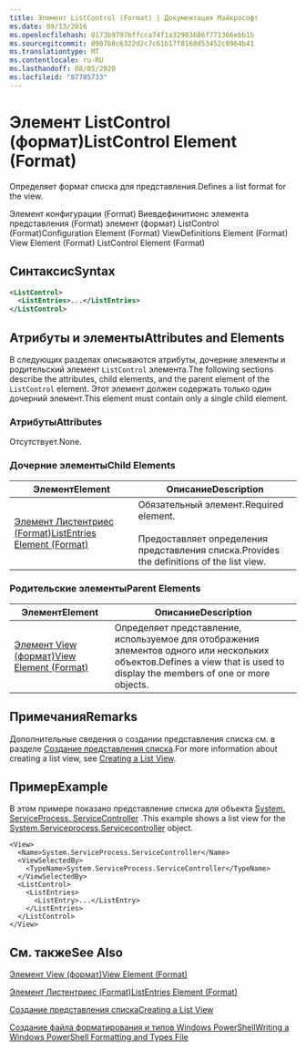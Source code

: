 ```yaml
---
title: Элемент ListControl (Format) | Документация Майкрософт
ms.date: 09/13/2016
ms.openlocfilehash: 0173b9797bffcca74f1a32903686f771366ebb1b
ms.sourcegitcommit: 0907b8c6322d2c7c61b17f8168d53452c8964b41
ms.translationtype: MT
ms.contentlocale: ru-RU
ms.lasthandoff: 08/05/2020
ms.locfileid: "87785733"
---
```

# <a name="listcontrol-element-format"></a><span data-ttu-id="c76a8-102">Элемент ListControl (формат)</span><span class="sxs-lookup"><span data-stu-id="c76a8-102">ListControl Element (Format)</span></span>

<span data-ttu-id="c76a8-103">Определяет формат списка для представления.</span><span class="sxs-lookup"><span data-stu-id="c76a8-103">Defines a list format for the view.</span></span>

<span data-ttu-id="c76a8-104">Элемент конфигурации (Format) Виевдефинитионс элемента представления (Format) элемент (формат) ListControl (Format)</span><span class="sxs-lookup"><span data-stu-id="c76a8-104">Configuration Element (Format) ViewDefinitions Element (Format) View Element (Format) ListControl Element (Format)</span></span>

## <a name="syntax"></a><span data-ttu-id="c76a8-105">Синтаксис</span><span class="sxs-lookup"><span data-stu-id="c76a8-105">Syntax</span></span>

```xml
<ListControl>
  <ListEntries>...</ListEntries>
</ListControl>

```

## <a name="attributes-and-elements"></a><span data-ttu-id="c76a8-106">Атрибуты и элементы</span><span class="sxs-lookup"><span data-stu-id="c76a8-106">Attributes and Elements</span></span>

<span data-ttu-id="c76a8-107">В следующих разделах описываются атрибуты, дочерние элементы и родительский элемент `ListControl` элемента.</span><span class="sxs-lookup"><span data-stu-id="c76a8-107">The following sections describe the attributes, child elements, and the parent element of the `ListControl` element.</span></span> <span data-ttu-id="c76a8-108">Этот элемент должен содержать только один дочерний элемент.</span><span class="sxs-lookup"><span data-stu-id="c76a8-108">This element must contain only a single child element.</span></span>

### <a name="attributes"></a><span data-ttu-id="c76a8-109">Атрибуты</span><span class="sxs-lookup"><span data-stu-id="c76a8-109">Attributes</span></span>

<span data-ttu-id="c76a8-110">Отсутствует.</span><span class="sxs-lookup"><span data-stu-id="c76a8-110">None.</span></span>

### <a name="child-elements"></a><span data-ttu-id="c76a8-111">Дочерние элементы</span><span class="sxs-lookup"><span data-stu-id="c76a8-111">Child Elements</span></span>

|<span data-ttu-id="c76a8-112">Элемент</span><span class="sxs-lookup"><span data-stu-id="c76a8-112">Element</span></span>|<span data-ttu-id="c76a8-113">Описание</span><span class="sxs-lookup"><span data-stu-id="c76a8-113">Description</span></span>|
|-------------|-----------------|
|[<span data-ttu-id="c76a8-114">Элемент Листентриес (Format)</span><span class="sxs-lookup"><span data-stu-id="c76a8-114">ListEntries Element (Format)</span></span>](./listentries-element-for-listcontrol-format.md)|<span data-ttu-id="c76a8-115">Обязательный элемент.</span><span class="sxs-lookup"><span data-stu-id="c76a8-115">Required element.</span></span><br /><br /> <span data-ttu-id="c76a8-116">Предоставляет определения представления списка.</span><span class="sxs-lookup"><span data-stu-id="c76a8-116">Provides the definitions of the list view.</span></span>|

### <a name="parent-elements"></a><span data-ttu-id="c76a8-117">Родительские элементы</span><span class="sxs-lookup"><span data-stu-id="c76a8-117">Parent Elements</span></span>

|<span data-ttu-id="c76a8-118">Элемент</span><span class="sxs-lookup"><span data-stu-id="c76a8-118">Element</span></span>|<span data-ttu-id="c76a8-119">Описание</span><span class="sxs-lookup"><span data-stu-id="c76a8-119">Description</span></span>|
|-------------|-----------------|
|[<span data-ttu-id="c76a8-120">Элемент View (формат)</span><span class="sxs-lookup"><span data-stu-id="c76a8-120">View Element (Format)</span></span>](./view-element-format.md)|<span data-ttu-id="c76a8-121">Определяет представление, используемое для отображения элементов одного или нескольких объектов.</span><span class="sxs-lookup"><span data-stu-id="c76a8-121">Defines a view that is used to display the members of one or more objects.</span></span>|

## <a name="remarks"></a><span data-ttu-id="c76a8-122">Примечания</span><span class="sxs-lookup"><span data-stu-id="c76a8-122">Remarks</span></span>

<span data-ttu-id="c76a8-123">Дополнительные сведения о создании представления списка см. в разделе [Создание представления списка](./creating-a-list-view.md).</span><span class="sxs-lookup"><span data-stu-id="c76a8-123">For more information about creating a list view, see [Creating a List View](./creating-a-list-view.md).</span></span>

## <a name="example"></a><span data-ttu-id="c76a8-124">Пример</span><span class="sxs-lookup"><span data-stu-id="c76a8-124">Example</span></span>

<span data-ttu-id="c76a8-125">В этом примере показано представление списка для объекта [System. ServiceProcess. ServiceController](/dotnet/api/System.ServiceProcess.ServiceController) .</span><span class="sxs-lookup"><span data-stu-id="c76a8-125">This example shows a list view for the [System.Serviceprocess.Servicecontroller](/dotnet/api/System.ServiceProcess.ServiceController) object.</span></span>

```
<View>
  <Name>System.ServiceProcess.ServiceController</Name>
  <ViewSelectedBy>
    <TypeName>System.ServiceProcess.ServiceController</TypeName>
  </ViewSelectedBy>
  <ListControl>
    <ListEntries>
      <ListEntry>...</ListEntry>
    </ListEntries>
  </ListControl>
</View>
```

## <a name="see-also"></a><span data-ttu-id="c76a8-126">См. также</span><span class="sxs-lookup"><span data-stu-id="c76a8-126">See Also</span></span>

[<span data-ttu-id="c76a8-127">Элемент View (формат)</span><span class="sxs-lookup"><span data-stu-id="c76a8-127">View Element (Format)</span></span>](./view-element-format.md)

[<span data-ttu-id="c76a8-128">Элемент Листентриес (Format)</span><span class="sxs-lookup"><span data-stu-id="c76a8-128">ListEntries Element (Format)</span></span>](./listentries-element-for-listcontrol-format.md)

[<span data-ttu-id="c76a8-129">Создание представления списка</span><span class="sxs-lookup"><span data-stu-id="c76a8-129">Creating a List View</span></span>](./creating-a-list-view.md)

[<span data-ttu-id="c76a8-130">Создание файла форматирования и типов Windows PowerShell</span><span class="sxs-lookup"><span data-stu-id="c76a8-130">Writing a Windows PowerShell Formatting and Types File</span></span>](./writing-a-powershell-formatting-file.md)

